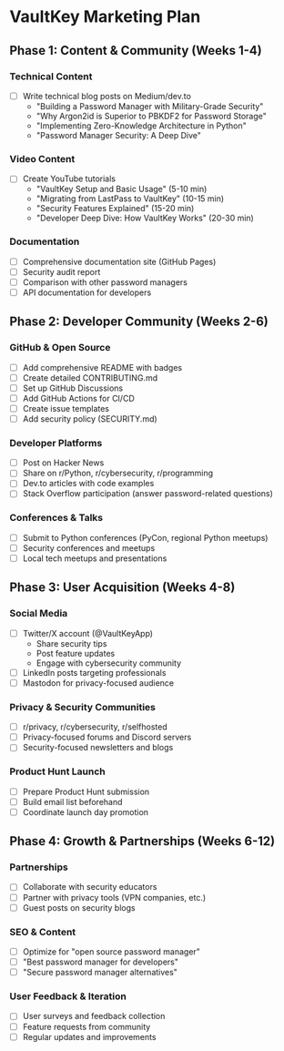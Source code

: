 # VaultKey Marketing Plan

## Phase 1: Content & Community (Weeks 1-4)

### Technical Content
- [ ] Write technical blog posts on Medium/dev.to
  - "Building a Password Manager with Military-Grade Security"
  - "Why Argon2id is Superior to PBKDF2 for Password Storage"
  - "Implementing Zero-Knowledge Architecture in Python"
  - "Password Manager Security: A Deep Dive"

### Video Content
- [ ] Create YouTube tutorials
  - "VaultKey Setup and Basic Usage" (5-10 min)
  - "Migrating from LastPass to VaultKey" (10-15 min)
  - "Security Features Explained" (15-20 min)
  - "Developer Deep Dive: How VaultKey Works" (20-30 min)

### Documentation
- [ ] Comprehensive documentation site (GitHub Pages)
- [ ] Security audit report
- [ ] Comparison with other password managers
- [ ] API documentation for developers

## Phase 2: Developer Community (Weeks 2-6)

### GitHub & Open Source
- [ ] Add comprehensive README with badges
- [ ] Create detailed CONTRIBUTING.md
- [ ] Set up GitHub Discussions
- [ ] Add GitHub Actions for CI/CD
- [ ] Create issue templates
- [ ] Add security policy (SECURITY.md)

### Developer Platforms
- [ ] Post on Hacker News
- [ ] Share on r/Python, r/cybersecurity, r/programming
- [ ] Dev.to articles with code examples
- [ ] Stack Overflow participation (answer password-related questions)

### Conferences & Talks
- [ ] Submit to Python conferences (PyCon, regional Python meetups)
- [ ] Security conferences and meetups
- [ ] Local tech meetups and presentations

## Phase 3: User Acquisition (Weeks 4-8)

### Social Media
- [ ] Twitter/X account (@VaultKeyApp)
  - Share security tips
  - Post feature updates
  - Engage with cybersecurity community
- [ ] LinkedIn posts targeting professionals
- [ ] Mastodon for privacy-focused audience

### Privacy & Security Communities
- [ ] r/privacy, r/cybersecurity, r/selfhosted
- [ ] Privacy-focused forums and Discord servers
- [ ] Security-focused newsletters and blogs

### Product Hunt Launch
- [ ] Prepare Product Hunt submission
- [ ] Build email list beforehand
- [ ] Coordinate launch day promotion

## Phase 4: Growth & Partnerships (Weeks 6-12)

### Partnerships
- [ ] Collaborate with security educators
- [ ] Partner with privacy tools (VPN companies, etc.)
- [ ] Guest posts on security blogs

### SEO & Content
- [ ] Optimize for "open source password manager"
- [ ] "Best password manager for developers"
- [ ] "Secure password manager alternatives"

### User Feedback & Iteration
- [ ] User surveys and feedback collection
- [ ] Feature requests from community
- [ ] Regular updates and improvements
